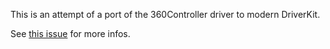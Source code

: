 This is an attempt of a port of the 360Controller driver to modern DriverKit. 

See [this issue](https://github.com/360Controller/360Controller/issues/1267) for more infos.
